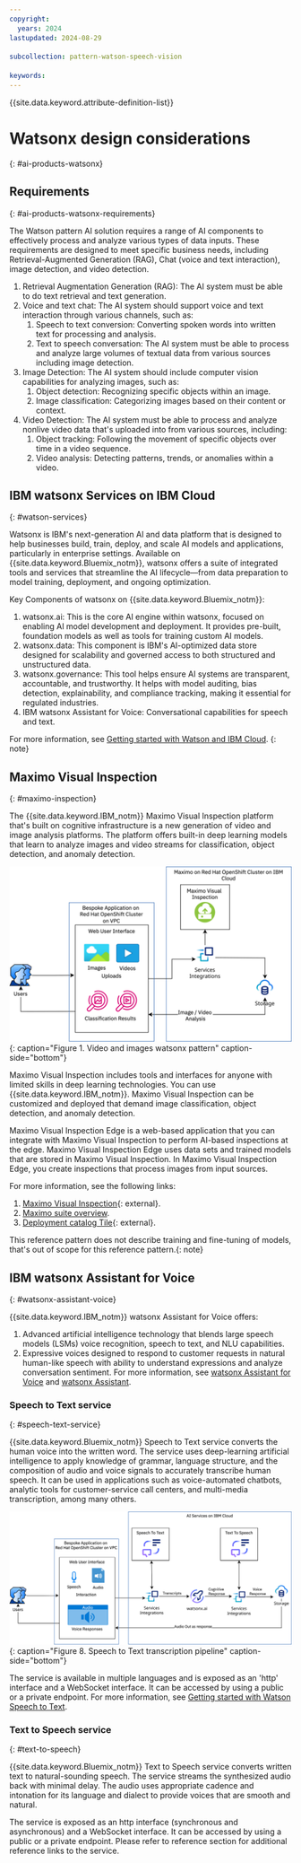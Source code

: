 ```yaml
---
copyright:
  years: 2024
lastupdated: 2024-08-29

subcollection: pattern-watson-speech-vision

keywords:
---
```

{{site.data.keyword.attribute-definition-list}}

# Watsonx design considerations

{: #ai-products-watsonx}

## Requirements

{: #ai-products-watsonx-requirements}

The Watson pattern AI solution requires a range of AI components to effectively process and analyze various types of data inputs. These requirements are designed to meet specific business needs, including Retrieval-Augmented Generation (RAG), Chat (voice and text interaction), image detection, and video detection.

1. Retrieval Augmentation Generation (RAG): The AI system must be able to do text retrieval and text generation.
2. Voice and text chat: The AI system should support voice and text interaction through various channels, such as:
   1. Speech to text conversion: Converting spoken words into written text for processing and analysis.
   2. Text to speech conversation: The AI system must be able to process and analyze large volumes of textual data from various sources including image detection.
3. Image Detection: The AI system should include computer vision capabilities for analyzing images, such as:
   1. Object detection: Recognizing specific objects within an image.
   2. Image classification: Categorizing images based on their content or context.
4. Video Detection: The AI system must be able to process and analyze nonlive video data that's uploaded into from various sources, including:
   1. Object tracking: Following the movement of specific objects over time in a video sequence.
   2. Video analysis: Detecting patterns, trends, or anomalies within a video.

## IBM watsonx Services on IBM Cloud

{: #watson-services}

Watsonx is IBM's next-generation AI and data platform that is designed to help businesses build, train, deploy, and scale AI models and applications, particularly in enterprise settings. Available on {{site.data.keyword.Bluemix_notm}}, watsonx offers a suite of integrated tools and services that streamline the AI lifecycle—from data preparation to model training, deployment, and ongoing optimization.

Key Components of watsonx on {{site.data.keyword.Bluemix_notm}}:

1. watsonx.ai: This is the core AI engine within watsonx, focused on enabling AI model development and deployment. It provides pre-built, foundation models as well as tools for training custom AI models.
2. watsonx.data: This component is IBM's AI-optimized data store designed for scalability and governed access to both structured and unstructured data.
3. watsonx.governance: This tool helps ensure AI systems are transparent, accountable, and trustworthy. It helps with model auditing, bias detection, explainability, and compliance tracking, making it essential for regulated industries.
4. IBM watsonx Assistant for Voice: Conversational capabilities for speech and text.

For more information, see [Getting started with Watson and IBM Cloud](/docs/watson?topic=watson-about#about).
{: note}

## Maximo Visual Inspection

{: #maximo-inspection}

The {{site.data.keyword.IBM_notm}} Maximo Visual Inspection platform that's built on cognitive infrastructure is a new generation of video and image analysis platforms. The platform offers built-in deep learning models that learn to analyze images and video streams for classification, object detection, and anomaly detection.

![Visual Inspection for image and Video.](image/functional-flows-architecture-image-classification-on-ibmcloud.svg "Image and Video analysis"){: caption="Figure 1. Video and images watsonx pattern" caption-side="bottom"}

Maximo Visual Inspection includes tools and interfaces for anyone with limited skills in deep learning technologies. You can use {{site.data.keyword.IBM_notm}}. Maximo Visual Inspection can be customized and deployed that demand image classification, object detection, and anomaly detection.

Maximo Visual Inspection Edge is a web-based application that you can integrate with Maximo Visual Inspection to perform AI-based inspections at the edge. Maximo Visual Inspection Edge uses data sets and trained models that are stored in Maximo Visual Inspection. In Maximo Visual Inspection Edge, you create inspections that process images from input sources.

For more information, see the following links:

1. [Maximo Visual Inspection](https://www.ibm.com/docs/en/mas-cd/maximo-vi/continuous-delivery?topic=maximo-visual-inspection-edge){: external}.
2. [Maximo suite overview](/docs/maximo-application-suite?topic=maximo-application-suite-overview).
3. [Deployment catalog Tile](https://cloud.ibm.com/catalog/architecture/deploy-arch-ibm-mas-fc308868-e530-4605-884e-e1b3f50b3b66-global#help){: external}.

This reference pattern does not describe training and fine-tuning of models, that's out of scope for this reference pattern.{: note}

## IBM watsonx Assistant for Voice

{: #watsonx-assistant-voice}

{{site.data.keyword.IBM_notm}} watsonx Assistant for Voice offers:

1. Advanced artificial intelligence technology that blends large speech models (LSMs) voice recognition, speech to text, and NLU capabilities.
2. Expressive voices designed to respond to customer requests in natural human-like speech with ability to understand expressions and analyze conversation sentiment. For more information, see [watsonx Assistant for Voice](https://www.ibm.com/products/watsonx-assistant/voice) and [watsonx Assistant](/docs/watson-assistant?topic=watson-assistant-welcome-new-assistant).

### Speech to Text service

{: #speech-text-service}

{{site.data.keyword.Bluemix_notm}} Speech to Text service converts the human voice into the written word. The service uses deep-learning artificial intelligence to apply knowledge of grammar, language structure, and the composition of audio and voice signals to accurately transcribe human speech. It can be used in applications such as voice-automated chatbots, analytic tools for customer-service call centers, and multi-media transcription, among many others.

![Watson Speech](image/functional-flows-speech-to-text-transcription-pipeline-with-labels.svg "Watson Speech"){: caption="Figure 8. Speech to Text transcription pipeline" caption-side="bottom"}

The service is available in multiple languages and is exposed as an 'http' interface and a WebSocket interface. It can be accessed by using a public or a private endpoint. For more information, see [Getting started with Watson Speech to Text](/docs/speech-to-text?topic=speech-to-text-gettingStarted).

### Text to Speech service

{: #text-to-speech}

{{site.data.keyword.Bluemix_notm}} Text to Speech service converts written text to natural-sounding speech. The service streams the synthesized audio back with minimal delay. The audio uses appropriate cadence and intonation for its language and dialect to provide voices that are smooth and natural.

The service is exposed as an http interface (synchronous and asynchronous) and a WebSocket interface. It can be accessed by using a public or a private endpoint. Please refer to reference section for additional reference links to the service.
